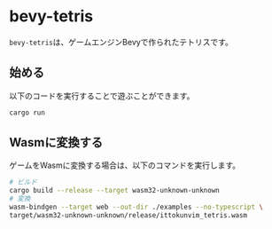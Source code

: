 # bevy-tetris

`bevy-tetris`は、ゲームエンジンBevyで作られたテトリスです。

## 始める

以下のコードを実行することで遊ぶことができます。

```sh
cargo run
```

## Wasmに変換する

ゲームをWasmに変換する場合は、以下のコマンドを実行します。

```sh
# ビルド
cargo build --release --target wasm32-unknown-unknown
# 変換
wasm-bindgen --target web --out-dir ./examples --no-typescript \
target/wasm32-unknown-unknown/release/ittokunvim_tetris.wasm
```

